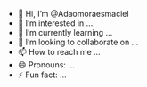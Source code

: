 - 👋 Hi, I’m @Adaomoraesmaciel
- 👀 I’m interested in ...
- 🌱 I’m currently learning ...
- 💞️ I’m looking to collaborate on ...
- 📫 How to reach me ...
- 😄 Pronouns: ...
- ⚡ Fun fact: ...

<!---
Adaomoraesmaciel/Adaomoraesmaciel is a ✨ special ✨ repository because its `README.md` (this file) appears on your GitHub profile.
You can click the Preview link to take a look at your changes.
--->
